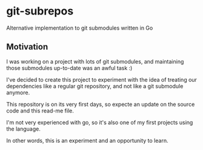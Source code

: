 # git-subrepos

Alternative implementation to git submodules written in Go

## Motivation

I was working on a project with lots of git submodules,
and maintaining those submodules up-to-date was an awful task :)

I've decided to create this project to experiment with the idea
of treating our dependencies like a regular git repository,
and not like a git submodule anymore.

This repository is on its very first days,
so expecte an update on the source code and this read-me file.

I'm not very experienced with go,
so it's also one of my first projects using the language.

In other words, this is an experiment and an opportunity to learn.
